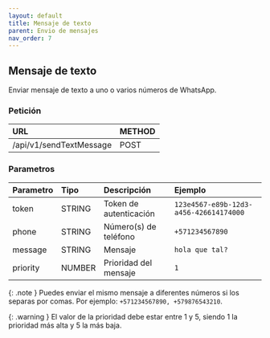 ```yaml
---
layout: default
title: Mensaje de texto
parent: Envio de mensajes
nav_order: 7
---
```

## Mensaje de texto
Enviar mensaje de texto a uno o varios números de WhatsApp.

### Petición
| URL        				        | METHOD   |
|:--------------------------|:---------|
| /api/v1/sendTextMessage   | POST     |

### Parametros
| Parametro  | Tipo		| Descripción 			     | Ejemplo   		                          |
|:-----------|:-------|:-----------------------|:---------------------------------------|
| token 		 | STRING	| Token de autenticación | `123e4567-e89b-12d3-a456-426614174000` |
| phone 		 | STRING	| Número(s) de teléfono  | `+571234567890`                        |
| message 	 | STRING	| Mensaje 				       | `hola que tal?`                        |
| priority	 | NUMBER	| Prioridad del mensaje  | `1`                                    |

{: .note } Puedes enviar el mismo mensaje a diferentes números si los separas por comas. Por ejemplo: `+571234567890, +579876543210`.

{: .warning } El valor de la prioridad debe estar entre 1 y 5, siendo 1 la prioridad más alta y 5 la más baja.
